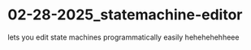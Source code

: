 # 02-28-2025_statemachine-editor
lets you edit state machines programmatically easily hehehehehheee
